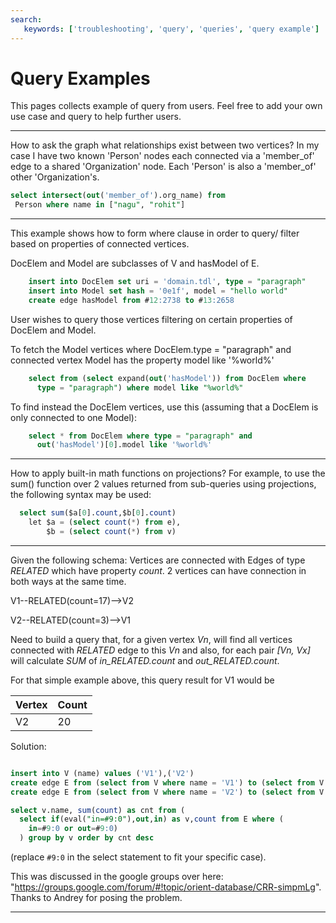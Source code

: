 ```yaml
---
search:
   keywords: ['troubleshooting', 'query', 'queries', 'query example']
---
```


# Query Examples

This pages collects example of query from users. Feel free to add your own use case and query to help further users.

--------
How to ask the graph what relationships exist between two vertices? In my case I have two known 'Person' nodes each connected via a 'member_of' edge to a shared 'Organization' node. Each 'Person' is also a 'member_of' other 'Organization's.  

```sql
select intersect(out('member_of').org_name) from
 Person where name in ["nagu", "rohit"]
```

--------
This example shows how to form where clause in order to query/ filter based on properties of connected vertices.

DocElem and Model are subclasses of V and hasModel of E.

```sql
    insert into DocElem set uri = 'domain.tdl', type = "paragraph"
    insert into Model set hash = '0e1f', model = "hello world"
    create edge hasModel from #12:2738 to #13:2658
```

User wishes to query those vertices filtering on certain properties of DocElem and Model.

To fetch the Model vertices where DocElem.type = "paragraph" and connected vertex Model has the property model like '%world%'

```sql
    select from (select expand(out('hasModel')) from DocElem where 
      type = "paragraph") where model like "%world%"
```

To find instead the DocElem vertices, use this (assuming that a DocElem is only connected to one Model):

```sql
    select * from DocElem where type = "paragraph" and 
      out('hasModel')[0].model like '%world%'
```

--------
How to apply built-in math functions on projections? For example, to use the sum() function over 2 values returned from sub-queries using projections, the following syntax may be used:

```sql
  select sum($a[0].count,$b[0].count) 
    let $a = (select count(*) from e), 
        $b = (select count(*) from v)
```

--------

Given the following schema: Vertices are connected with Edges of type _RELATED_ which have property _count_.
2 vertices can have connection in both ways at the same time.

V1--RELATED(count=17)-->V2

V2--RELATED(count=3)-->V1

Need to build a query that, for a given vertex _Vn_, will find all vertices connected with _RELATED_ edge to this _Vn_ and also, for each pair _[Vn, Vx]_ will calculate _SUM_ of _in_RELATED.count_ and _out_RELATED.count_.

For that simple example above, this query result for V1 would be

|  Vertex   |    Count    |
|-----------|-------------|
|    V2     |      20     |


Solution:

```sql 

insert into V (name) values ('V1'),('V2')
create edge E from (select from V where name = 'V1') to (select from V where name = 'V2') set count = 17
create edge E from (select from V where name = 'V2') to (select from V where name = 'V1') set count = 3

select v.name, sum(count) as cnt from (
  select if(eval("in=#9:0"),out,in) as v,count from E where (
    in=#9:0 or out=#9:0)
  ) group by v order by cnt desc     
```

(replace `#9:0` in the select statement to fit your specific case).

This was discussed in the google groups over here: "https://groups.google.com/forum/#!topic/orient-database/CRR-simpmLg". Thanks to Andrey for posing the problem.

--------
